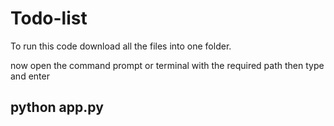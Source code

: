 # Todo-list


To run this code download all the files into one folder.

now open the command prompt or terminal with the required path then type and enter
## python app.py
